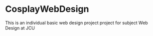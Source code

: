 # CosplayWebDesign
This is an individual basic web design project project for subject Web Design at JCU 
